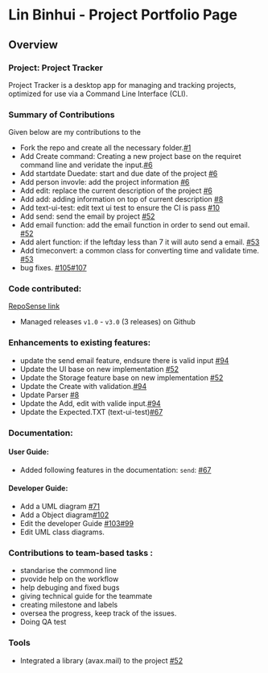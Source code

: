 # Lin Binhui - Project Portfolio Page

## Overview
### Project: Project Tracker
Project Tracker is a desktop app for managing and tracking projects, optimized for use via a Command Line Interface (CLI).

### Summary of Contributions

Given below are my contributions to the 

- Fork the repo and create all the necessary folder.[#1](https://github.com/AY2021S1-TIC4001-1/tp/pull/1/commits/7ef86b4871cf58c9e165d43d89ed24554bee57a2)
- Add Create command: Creating a new project base on the requiret command line and veridate the input.[#6](https://github.com/AY2021S1-TIC4001-1/tp/pull/6/commits/2ef6538ca60d3b3709161c3e72bc7f82c9bd5e35) 
- Add startdate Duedate: start and due date of the project [#6](https://github.com/AY2021S1-TIC4001-1/tp/pull/6/commits/2ef6538ca60d3b3709161c3e72bc7f82c9bd5e35)
- Add person invovle: add the project information [#6](https://github.com/AY2021S1-TIC4001-1/tp/pull/6/commits/2ef6538ca60d3b3709161c3e72bc7f82c9bd5e35)
- Add edit: replace the current description of the project [#6](https://github.com/AY2021S1-TIC4001-1/tp/pull/6/commits/2ef6538ca60d3b3709161c3e72bc7f82c9bd5e35)
- Add add: adding information on top of current description  [#8](https://github.com/AY2021S1-TIC4001-1/tp/pull/8/commits/44777508f2016153089352d9bdbe4e1a94d8c77c)
- Add text-ui-test: edit text ui test to ensure the CI is pass [#10](https://github.com/AY2021S1-TIC4001-1/tp/pull/10/commits/d10d12365b73a95c4ebd610b4f46f0bec1adaa70)
- Add send: send the email by project [#52](https://github.com/AY2021S1-TIC4001-1/tp/pull/52/commits/89aa518e785a5b2750076b7cddef00fdcee7e17a)
- Add email function: add the email function in order to send out email. [#52](https://github.com/AY2021S1-TIC4001-1/tp/pull/52/commits/89aa518e785a5b2750076b7cddef00fdcee7e17a)
- Add alert function: if the leftday less than 7 it will auto send a email. [#53](https://github.com/AY2021S1-TIC4001-1/tp/pull/53/commits/6f4ae32d89c20b3e336c7a9d972639ff474d3c66)
- Add timeconvert:  a common class for converting time and validate time. [#53](https://github.com/AY2021S1-TIC4001-1/tp/pull/53/commits/6f4ae32d89c20b3e336c7a9d972639ff474d3c66)
- bug fixes. [#105](https://github.com/AY2021S1-TIC4001-1/tp/pull/105/files)[#107](https://github.com/AY2021S1-TIC4001-1/tp/pull/107/files)

### Code contributed: 
[RepoSense link](https://nus-tic4001-ay2021s1.github.io/tp-dashboard/#breakdown=true&search=&sort=groupTitle&sortWithin=title&since=2020-08-14&timeframe=commit&mergegroup=&groupSelect=groupByAuthors&checkedFileTypes=docs~functional-code~test-code~other&tabOpen=true&tabType=authorship&tabAuthor=binbinhui&tabRepo=AY2021S1-TIC4001-1%2Ftp%5Bmaster%5D&authorshipIsMergeGroup=false&authorshipFileTypes=docs~functional-code~test-code~other&reverseAuthorshipOrder=false)
- Managed releases ```v1.0``` - ```v3.0``` (3 releases) on Github
### Enhancements to existing features:

- update the send email feature, endsure there is valid input [#94](https://github.com/AY2021S1-TIC4001-1/tp/pull/94/commits/4647958667b404172f529fce6f40832b53467a1f)
- Update the UI base on new implementation [#52](https://github.com/AY2021S1-TIC4001-1/tp/pull/52/commits/89aa518e785a5b2750076b7cddef00fdcee7e17a)
- Update the Storage feature base on new implementation [#52](https://github.com/AY2021S1-TIC4001-1/tp/pull/52/commits/89aa518e785a5b2750076b7cddef00fdcee7e17a)
- Update the Create with validation.[#94](https://github.com/AY2021S1-TIC4001-1/tp/pull/94/commits/4647958667b404172f529fce6f40832b53467a1f)
- Update Parser [#8](https://github.com/AY2021S1-TIC4001-1/tp/pull/8/commits/44777508f2016153089352d9bdbe4e1a94d8c77c)
- Update the Add, edit with valide input.[#94](https://github.com/AY2021S1-TIC4001-1/tp/pull/94/commits/4647958667b404172f529fce6f40832b53467a1f)
- Update the Expected.TXT (text-ui-test)[#67](https://github.com/AY2021S1-TIC4001-1/tp/pull/67/commits/14a2ff870f160e1a7b54058ac996939881137043)

### Documentation:
#### User Guide:

- Added following features in the documentation: `send`: [#67](https://github.com/AY2021S1-TIC4001-1/tp/pull/67/commits/b6d46f6a610ffe40181bc8c98e4be5efefe1810e)

#### Developer Guide:
- Add a UML diagram [#71](https://github.com/AY2021S1-TIC4001-1/tp/pull/71/commits/f1200c1a18d2cf99b73e8a7b916b699df49d9296)
- Add a Object diagram[#102](https://github.com/AY2021S1-TIC4001-1/tp/pull/102/commits/8a3ccba7466a23fe1fdbca9a4f46045eb5d8136b)
- Edit the developer Guide [#103](https://github.com/AY2021S1-TIC4001-1/tp/pull/103/commits/84ce49a448d143ffa886f784978282ef7726ec56)[#99](https://github.com/AY2021S1-TIC4001-1/tp/pull/99/commits/ee992b916dcbf42e52fabb9c013558cf8448bfe7)
- Edit UML class diagrams.

### Contributions to team-based tasks :

- standarise the commond line
- pvovide help on the workflow
- help debuging and fixed bugs
- giving technical guide for the teammate
- creating milestone and labels
- oversea the progress, keep track of the issues.
- Doing QA test

### Tools
- Integrated a library (avax.mail) to the project [#52](https://github.com/AY2021S1-TIC4001-1/tp/pull/52/commits/89aa518e785a5b2750076b7cddef00fdcee7e17a)
